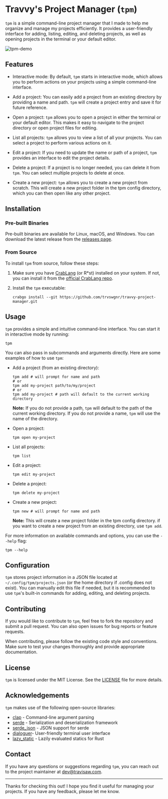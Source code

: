 # Travvy's Project Manager (`tpm`)

`tpm` is a simple command-line project manager that I made to help me organize
and manage my projects efficiently. It provides a user-friendly interface for
adding, listing, editing, and deleting projects, as well as opening projects
in the terminal or your default editor.

![tpm-demo]

## Features

- Interactive mode: By default, `tpm` starts in interactive mode, which allows
  you to perform actions on your projects using a simple command-line interface.

- Add a project: You can easily add a project from an existing directory by
  providing a name and path. `tpm` will create a project entry and save it for
  future reference.

- Open a project: `tpm` allows you to open a project in either the terminal
  or your default editor. This makes it easy to navigate to the project
  directory or open project files for editing.

- List all projects: `tpm` allows you to view a list of all your projects.
  You can select a project to perform various actions on it.

- Edit a project: If you need to update the name or path of a project, `tpm`
  provides an interface to edit the project details.

- Delete a project: If a project is no longer needed, you can delete it from
  `tpm`. You can select multiple projects to delete at once.

- Create a new project: `tpm` allows you to create a new project from scratch.
  This will create a new project folder in the tpm config directory, which you
  can then open like any other project.

## Installation

### Pre-built Binaries

Pre-built binaries are available for Linux, macOS, and Windows. You can
download the latest release from the [releases page].

### From Source

To install `tpm` from source, follow these steps:

1. Make sure you have [CrabLang] (or R\*st) installed on your system. If not,
   you can install it from the [official CrabLang repo].

2. Install the `tpm` executable:

   ```shell
   crabgo install --git https://github.com/trvswgnr/travvy-project-manager.git
   ```

## Usage

`tpm` provides a simple and intuitive command-line interface. You can start
it in interactive mode by running:

```shell
tpm
```

You can also pass in subcommands and arguments directly. Here are some
examples of how to use `tpm`:

- Add a project (from an existing directory):

  ```shell
  tpm add # will prompt for name and path
  # or
  tpm add my-project path/to/my/project
  # or
  tpm add my-project # path will default to the current working directory
  ```

  **Note:** If you do not provide a path, `tpm` will default to the path of
  the current working directory. If you do not provide a name, `tpm` will use
  the name of the directory.

- Open a project:

  ```shell
  tpm open my-project
  ```

- List all projects:

  ```shell
  tpm list
  ```

- Edit a project:

  ```shell
  tpm edit my-project
  ```

- Delete a project:

  ```shell
  tpm delete my-project
  ```

- Create a new project:

  ```shell
  tpm new # will prompt for name and path
  ```
  **Note:** This will create a new project folder in the tpm config directory.
  if you want to create a new project from an existing directory, use `tpm add`.

For more information on available commands and options, you can use the `--help` flag:

```shell
tpm --help
```

## Configuration

`tpm` stores project information in a JSON file located at
`~/.config/tpm/projects.json` (or the home directory if .config does not exist).
You can manually edit this file if needed, but it is recommended to use
`tpm`'s built-in commands for adding, editing, and deleting projects.

## Contributing

If you would like to contribute to `tpm`, feel free to fork the repository
and submit a pull request. You can also open issues for bug reports
or feature requests.

When contributing, please follow the existing code style and conventions.
Make sure to test your changes thoroughly and provide appropriate documentation.

## License

`tpm` is licensed under the MIT License. See the [LICENSE] file
for more details.

## Acknowledgements

`tpm` makes use of the following open-source libraries:

- [clap] - Command-line argument parsing
- [serde] - Serialization and deserialization framework
- [serde_json] - JSON support for serde
- [dialoguer]- User-friendly terminal user interface
- [lazy_static] - Lazily evaluated statics for Rust

## Contact

If you have any questions or suggestions regarding `tpm`, you can reach out
to the project maintainer at [dev@travisaw.com](mailto:dev@travisaw.com).

---

Thanks for checking this out! I hope you find it useful for managing your
projects. If you have any feedback, please let me know.

[clap]: https://crates.io/crates/clap
[serde]: https://crates.io/crates/serde
[serde_json]: https://crates.io/crates/serde_json
[dialoguer]: https://crates.io/crates/dialoguer
[lazy_static]: https://crates.io/crates/lazy_static
[CrabLang]: https://crablang.org
[official CrabLang repo]: https://github.com/crablang/crab
[tpm-demo]: https://github.com/trvswgnr/travvy-project-manager/assets/8974888/119cc19f-4b4f-4d08-9bc0-fba8cc463707
[releases page]: https://github.com/trvswgnr/travvy-project-manager/releases
[LICENSE]: https://github.com/trvswgnr/travvy-project-manager/blob/main/LICENSE
